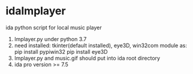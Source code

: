 # idalmplayer
ida python script for local music player
1. lmplayer.py under python 3.7
2. need installed: tkinter(default installed), eye3D, win32com module  as: 
    pip install pypiwin32
    pip install eye3D
3. lmplayer.py and music.gif should put into ida root directory
4. ida pro version >= 7.5
